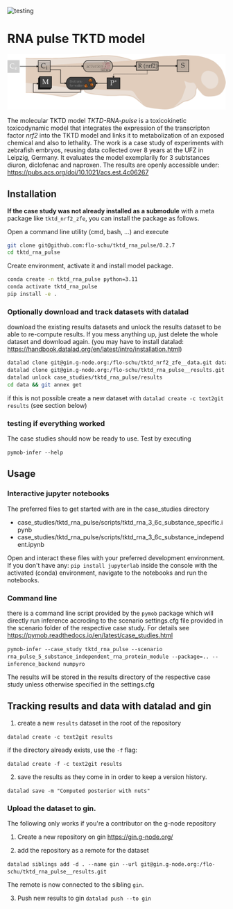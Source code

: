 ![testing](https://github.com/flo-schu/tktd_rna_pulse/actions/workflows/python-test.yml/badge.svg)

# RNA pulse TKTD model

![alt text](zfe_model.png)

The molecular TKTD model *TKTD-RNA-pulse* is a toxicokinetic toxicodynamic model that integrates the expression of the transcripton factor *nrf2* into the TKTD model and links it to metabolization of an exposed chemical and also to lethality. The work is a case study of experiments with zebrafish embryos, reusing data collected over 8 years at the UFZ in Leipzig, Germany. It evaluates the model exemplarily for 3 subtstances diuron, diclofenac and naproxen. The results are openly accessible under: https://pubs.acs.org/doi/10.1021/acs.est.4c06267

## Installation

**If the case study was not already installed as a submodule** with a meta package
like `tktd_nrf2_zfe`, you can install the package as follows.

Open a command line utility (cmd, bash, ...) and execute

```bash
git clone git@github.com:flo-schu/tktd_rna_pulse/0.2.7
cd tktd_rna_pulse
```

Create environment, activate it and install model package. 
```bash
conda create -n tktd_rna_pulse python=3.11
conda activate tktd_rna_pulse
pip install -e .
```

### Optionally download and track datasets with datalad

download the existing results datasets and unlock the results dataset to be
able to re-compute results. If you mess anything up, just delete the whole dataset
and download again. (you may have to install datalad: https://handbook.datalad.org/en/latest/intro/installation.html)

```bash
datalad clone git@gin.g-node.org:/flo-schu/tktd_nrf2_zfe__data.git data
datalad clone git@gin.g-node.org:/flo-schu/tktd_rna_pulse__results.git results
datalad unlock case_studies/tktd_rna_pulse/results
cd data && git annex get
```

if this is not possible create a new dataset with `datalad create -c text2git results` (see section below)

### testing if everything worked

The case studies should now be ready to use. Test by executing 

`pymob-infer --help`


## Usage

### Interactive jupyter notebooks 

The preferred files to get started with are in the case_studies directory

- case_studies/tktd_rna_pulse/scripts/tktd_rna_3_6c_substance_specific.ipynb
- case_studies/tktd_rna_pulse/scripts/tktd_rna_3_6c_substance_independent.ipynb

Open and interact these files with your preferred development environment. If you
don't have any: `pip install jupyterlab` inside the console with the activated
(conda) environment, navigate to the notebooks and run the notebooks.

### Command line

there is a command line script provided by the `pymob` package which will directly
run inference accroding to the scenario settings.cfg file provided in the scenario
folder of the respective case study. For details see https://pymob.readthedocs.io/en/latest/case_studies.html

`pymob-infer --case_study tktd_rna_pulse --scenario rna_pulse_5_substance_independent_rna_protein_module --package=.. --inference_backend numpyro`

The results will be stored in the results directory of the respective case study 
unless otherwise specified in the settings.cfg


## Tracking results and data with datalad and gin

1. create a new `results` dataset in the root of the repository

`datalad create -c text2git results`

if the directory already exists, use the `-f` flag:

`datalad create -f -c text2git results`

2. save the results as they come in in order to keep a version history.

`datalad save -m "Computed posterior with nuts"`


### Upload the dataset to gin.

The following only works if you're a contributor on the g-node repository 

1. Create a new repository on gin https://gin.g-node.org/

2. add the repository as a remote for the dataset

`datalad siblings add -d . --name gin --url git@gin.g-node.org:/flo-schu/tktd_rna_pulse__results.git`

The remote is now connected to the sibling `gin`. 

3. Push new results to gin `datalad push --to gin` 
